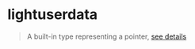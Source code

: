 # lightuserdata  
> A built-in type representing a pointer, [see details](https://www.lua.org/pil/28.5.html)  

<!-- toc -->
  


